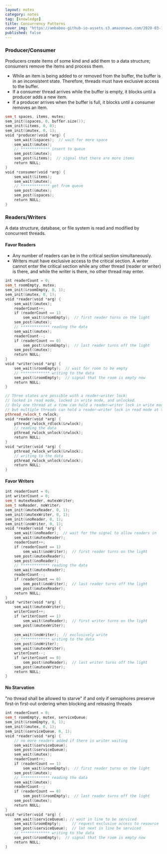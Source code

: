 ```yaml
---
layout: notes
category: notes
tag: [knowledge]
title: Concurrency Patterns
cover_img: "https://ambaboo-github-io-assets.s3.amazonaws.com/2020-03-10-container-questions-cover.png"
published: false
---
```


### Producer/Consumer

Producers create items of some kind and add them to a data structure; consumers remove the items and process them.
- While an item is being added to or removed from the buffer, the buffer is in an inconsistent state. Therefore, threads must have exclusive access to the buffer.
- If a consumer thread arrives while the buffer is empty, it blocks until a producer adds a new item.
- If a producer arrives when the buffer is full, it blocks until a consumer removes an item.

```c++
sem_t spaces, items, mutex;
sem_init(&spaces, 0, buffer.size());
sem_init(&items, 0, 0);
sem_init(&mutex, 0, 1);
void *producer(void *arg) {
    sem_wait(&spaces);  // wait for more space
    sem_wait(&mutex);
    // ************* insert to queue
    sem_post(&mutex);
    sem_post(&items);  // signal that there are more items
    return NULL;
}
void *consumer(void *arg) {
    sem_wait(&items);
    sem_wait(&mutex);
    // ************* get from queue
    sem_post(&mutex);
    sem_post(&spaces);
    return NULL;
}
```

### Readers/Writers

A data structure, database, or file system is read and modified by concurrent threads.

#### Favor Readers

- Any number of readers can be in the critical section simultaneously.
- Writers must have exclusive access to the critical section. A writer cannot enter the critical section while any other thread (reader or writer) is there, and while the writer is there, no other thread may enter.

```c++
int readerCount = 0;
sem_t roomEmpty, mutex;
sem_init(&roomEmpty, 0, 1);
sem_init(&mutex, 0, 1);
void *reader(void *arg) {
    sem_wait(&mutex);
    readerCount++;
    if (readerCount == 1)
        sem_wait(&roomEmpty);  // first reader turns on the light
    sem_post(&mutex);
    // ************* reading the data
    sem_wait(&mutex);
    readerCount--;
    if (readerCount == 0)
        sem_post(&roomEmpty);  // last reader turns off the light
    sem_post(&mutex);
    return NULL;
}
void *writer(void *arg) {
    sem_wait(&roomEmpty);  // wait for room to be empty
    // ************* writing to the data
    sem_post(&roomEmpty);  // signal that the room is empty now
    return NULL;
}
```

```c++
// Three states are possible with a reader–writer lock: 
// locked in read mode, locked in write mode, and unlocked. 
// Only one thread at a time can hold a reader–writer lock in write mode,
// but multiple threads can hold a reader–writer lock in read mode at the same time.
pthread_rwlock_t rwlock;
void *reader(void *arg) {
    pthread_rwlock_rdlock(&rwlock);
    // reading the data
    pthread_rwlock_unlock(&rwlock);
    return NULL;
}
void *writer(void *arg) {
    pthread_rwlock_wrlock(&rwlock);
    // writing to the data
    pthread_rwlock_unlock(&rwlock);
    return NULL;
}
```

#### Favor Writers

```c++
int readerCount = 0;
int writerCount = 0;
sem_t mutexReader, mutexWriter;
sem_t noReader, noWriter;
sem_init(&mutexReader, 0, 1);
sem_init(&mutexWriter, 0, 1);
sem_init(&noReader, 0, 1);
sem_init(&noWriter, 0, 1);
void *reader(void *arg) {
    sem_wait(&noReader);  // wait for the signal to allow readers in
    sem_wait(&mutexReader);
    readerCount++;
    if (readerCount == 1)
        sem_wait(&noWriter);  // first reader turns on the light
    sem_post(&mutexReader);
    sem_post(&noReader);
    // ************* reading the data
    sem_wait(&mutexReader);
    readerCount--;
    if (readerCount == 0)
        sem_post(&noWriter);  // last reader turns off the light
    sem_post(&mutexReader);
    return NULL;
}
void *writer(void *arg) {
    sem_wait(&mutexWriter);
    writerCount++;
    if (writerCount == 1)
        sem_wait(&noReader);  // first writer turns on the light
    sem_post(&mutexWriter);
    
    sem_wait(&noWriter);  // exclusively write
    // ************* writing to the data
    sem_post(&noWriter);
    sem_wait(&mutexWriter);
    writerCount--;
    if (writerCount == 0)
        sem_post(&noReader);  // last writer turns off the light
    sem_post(&mutexWriter);
    return NULL;
}
```

#### No Starvation

"no thread shall be allowed to starve" if and only if semaphores preserve first-in first-out ordering when blocking and releasing threads

```c++
int readerCount = 0;
sem_t roomEmpty, mutex, serviceQueue;
sem_init(&roomEmpty, 0, 1);
sem_init(&mutex, 0, 1);
sem_init(&serviceQueue, 0, 1);
void *reader(void *arg) {
    // no more readers added if there is writer waiting
    sem_wait(&serviceQueue);
    sem_post(&serviceQueue);
    sem_wait(&mutex);
    readerCount++;
    if (readerCount == 1)
        sem_wait(&roomEmpty);  // first reader turns on the light
    sem_post(&mutex);
    // ************* reading the data
    sem_wait(&mutex);
    readerCount--;
    if (readerCount == 0)
        sem_post(&roomEmpty);  // last reader turns off the light
    sem_post(&mutex);
    return NULL;
}
void *writer(void *arg) {
    sem_wait(&serviceQueue); // wait in line to be serviced
    sem_wait(&roomEmpty);     // request exclusive access to resource
    sem_post(&serviceQueue);  // let next in line be serviced
    // ************* writing to the data
    sem_post(&roomEmpty);  // signal that the room is empty now
    return NULL;
}
```